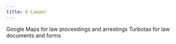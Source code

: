 ```yaml
---
title: E-Lawyer
---
```

Google Maps for law proceedings and arrestings
Turbotax for law documents and forms
